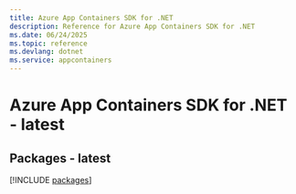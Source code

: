 ```yaml
---
title: Azure App Containers SDK for .NET
description: Reference for Azure App Containers SDK for .NET
ms.date: 06/24/2025
ms.topic: reference
ms.devlang: dotnet
ms.service: appcontainers
---
```

# Azure App Containers SDK for .NET - latest
## Packages - latest
[!INCLUDE [packages](app-containers-index.md)]